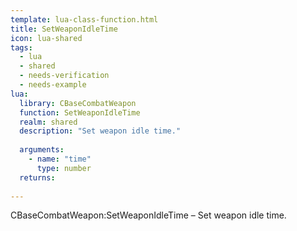 ```yaml
---
template: lua-class-function.html
title: SetWeaponIdleTime
icon: lua-shared
tags:
  - lua
  - shared
  - needs-verification
  - needs-example
lua:
  library: CBaseCombatWeapon
  function: SetWeaponIdleTime
  realm: shared
  description: "Set weapon idle time."
  
  arguments:
    - name: "time"
      type: number
  returns:
    
---
```


<div class="lua__search__keywords">
CBaseCombatWeapon:SetWeaponIdleTime &#x2013; Set weapon idle time.
</div>
